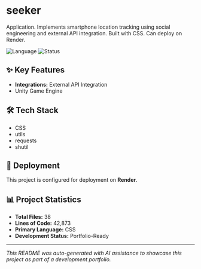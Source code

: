 # seeker

Application. Implements smartphone location tracking using social engineering and external API integration. Built with CSS. Can deploy on Render.

![Language](https://img.shields.io/badge/language-CSS-blue)
![Status](https://img.shields.io/badge/status-Portfolio-Ready-green)

## ✨ Key Features

- **Integrations:** External API Integration
- Unity Game Engine

## 🛠️ Tech Stack

- CSS
- utils
- requests
- shutil

## 🚀 Deployment

This project is configured for deployment on **Render**.

## 📊 Project Statistics

- **Total Files:** 38
- **Lines of Code:** 42,873
- **Primary Language:** CSS
- **Development Status:** Portfolio-Ready

---

*This README was auto-generated with AI assistance to showcase this project as part of a development portfolio.*